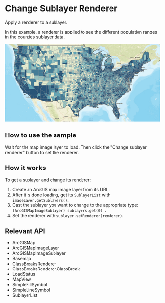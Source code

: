 # Change Sublayer Renderer

Apply a renderer to a sublayer.

In this example, a renderer is applied to see the different population ranges in the counties sublayer data.

![](ChangeSublayerRenderer.png)

## How to use the sample

Wait for the map image layer to load. Then click the "Change sublayer renderer" button to set the renderer.

## How it works

To get a sublayer and change its renderer:


  1. Create an ArcGIS map image layer from its URL.
  2. After it is done loading, get its `SublayerList` with `imageLayer.getSublayers()`.
  3. Cast the sublayer you want to change to the appropriate type: `(ArcGISMapImageSublayer) sublayers.get(0)
  `.
  4. Set the renderer with `sublayer.setRenderer(renderer)`.


## Relevant API


  * ArcGISMap
  * ArcGISMapImageLayer
  * ArcGISMapImageSublayer
  * Basemap
  * ClassBreaksRenderer
  * ClassBreaksRenderer.ClassBreak
  * LoadStatus
  * MapView
  * SimpleFillSymbol
  * SimpleLineSymbol
  * SublayerList

